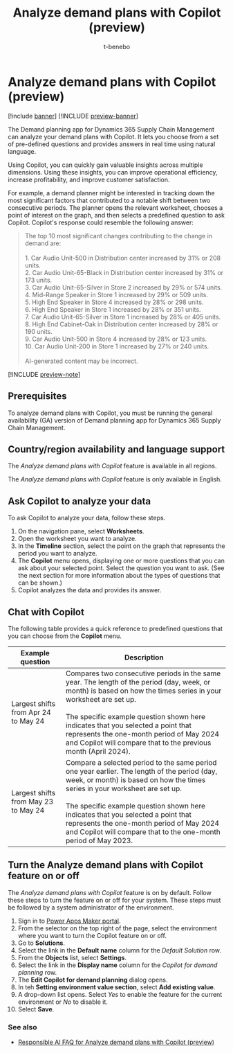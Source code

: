 ﻿---
title: Analyze demand plans with Copilot (preview) 
description: The Demand planning app for Dynamics 365 Supply Chain Management can analyze your demand plans with Copilot. It lets you choose from a set of pre-defined questions and provides answers in real time using natural language.
author: t-benebo
ms.author: benebotg
ms.reviewer: kamaybac
ms.search.form:
ms.topic: overview
ms.date: 04/01/2024
audience: Application User
ms.search.region: Global
ms.custom: bap-template
ms.collection:
  - bap-ai-copilot
---

# Analyze demand plans with Copilot (preview)

[!include [banner](../includes/banner.md)]
[!INCLUDE [preview-banner](../includes/preview-banner.md)]
<!--KFM: Preview until further notice -->

The Demand planning app for Dynamics 365 Supply Chain Management can analyze your demand plans with Copilot. It lets you choose from a set of pre-defined questions and provides answers in real time using natural language.

Using Copilot, you can quickly gain valuable insights across multiple dimensions. Using these insights, you can improve operational efficiency, increase profitability, and improve customer satisfaction.

For example, a demand planner might be interested in tracking down the most significant factors that contributed to a notable shift between two consecutive periods. The planner opens the relevant worksheet, chooses a point of interest on the graph, and then selects a predefined question to ask Copilot. Copilot's response could resemble the following answer:

> The top 10 most significant changes contributing to the change in demand are:<br><br>1. Car Audio Unit-500 in Distribution center increased by 31% or 208 units.<br>2. Car Audio Unit-65-Black in Distribution center increased by 31% or 173 units.<br>3. Car Audio Unit-65-Silver in Store 2 increased by 29% or 574 units.<br>4. Mid-Range Speaker in Store 1 increased by 29% or 509 units.<br>5. High End Speaker in Store 4 increased by 28% or 298 units.<br>6. High End Speaker in Store 1 increased by 28% or 351 units.<br>7. Car Audio Unit-65-Silver in Store 1 increased by 28% or 405 units.<br>8. High End Cabinet-Oak in Distribution center increased by 28% or 190 units.<br>9. Car Audio Unit-500 in Store 4 increased by 28% or 123 units.<br>10. Car Audio Unit-200 in Store 1 increased by 27% or 240 units.<br><br>AI-generated content may be incorrect.

[!INCLUDE [preview-note](../includes/preview-note.md)]

## Prerequisites

To analyze demand plans with Copilot, you must be running the general availability (GA) version of Demand planning app for Dynamics 365 Supply Chain Management.

## Country/region availability and language support

The *Analyze demand plans with Copilot* feature is available in all regions.

The *Analyze demand plans with Copilot* feature is only available in English.

## Ask Copilot to analyze your data

To ask Copilot to analyze your data, follow these steps.

1. On the navigation pane, select **Worksheets**.
1. Open the worksheet you want to analyze.
1. In the **Timeline** section, select the point on the graph that represents the period you want to analyze.
1. The **Copilot** menu opens, displaying one or more questions that you can ask about your selected point. Select the question you want to ask. (See the next section for more information about the types of questions that can be shown.)
1. Copilot analyzes the data and provides its answer.

## Chat with Copilot

The following table provides a quick reference to predefined questions that you can choose from the **Copilot** menu.

| **Example question** | **Description** |
|--|--|
| Largest shifts from Apr 24 to May 24 | Compares two consecutive periods in the same year. The length of the period (day, week, or month) is based on how the times series in your worksheet are set up.</br></br>The specific example question shown here indicates that you selected a point that represents the one-month period of May 2024 and Copilot will compare that to the previous month (April 2024). |
| Largest shifts from May 23 to May 24 | Compare a selected period to the same period one year earlier. The length of the period (day, week, or month) is based on how the times series in your worksheet are set up.</br></br>The specific example question shown here indicates that you selected a point that represents the one-month period of May 2024 and Copilot will compare that to the one-month period of May 2023. |

## Turn the Analyze demand plans with Copilot feature on or off

The *Analyze demand plans with Copilot* feature is on by default. Follow these steps to turn the feature on or off for your system. These steps must be followed by a system administrator of the environment.

1. Sign in to [Power Apps Maker portal](https://make.powerapps.com/).
1. From the selector on the top right of the page, select the environment where you want to turn the Copilot feature on or off.
1. Go to **Solutions**.
1. Select the link in the **Default name** column for the *Default Solution* row.
1. From the **Objects** list, select **Settings**.
1. Select the link in the **Display name** column for the *Copilot for demand planning* row.
1. The **Edit Copilot for demand planning** dialog opens.
1. In teh **Setting environment value section**, select **Add existing value**.
1. A drop-down list opens. Select *Yes* to enable the feature for the current environment or *No* to disable it.
1. Select **Save**.

### See also

- [Responsible AI FAQ for Analyze demand plans with Copilot (preview)](../faq-demand-planning-copilot.md)
